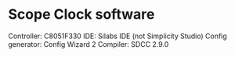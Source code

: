 # Scope Clock software

Controller: C8051F330
IDE: Silabs IDE (not Simplicity Studio)
Config generator: Config Wizard 2
Compiler: SDCC 2.9.0
